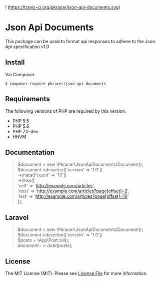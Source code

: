 ! (https://travis-ci.org/pkracer/json-api-documents.svg)

# Json Api Documents
This package can be used to format api responses to adhere to the Json Api specification v1.0

## Install

Via Composer

``
$ composer require pkracer/json-api-documents
``

## Requirements

The following versions of PHP are required by this version.

* PHP 5.5
* PHP 5.6
* PHP 7.0-dev
* HHVM

## Documentation

> $document = new \Pkracer\JsonApiDocuments\Document(); <br>
> $document->describe(['version' => '1.0']) <br>
> ->meta(['count' => '10']) <br>
> ->links([ <br>
  'self' => 'http://example.com/articles', <br>
  'next' => 'http://example.com/articles?page[offset]=2', <br>
  'last' => 'http://example.com/articles?page[offset]=10' <br>
]);

## Laravel

> $document = new \Pkracer\JsonApiDocuments\Document(); <br>
> $document->describe(['version' => '1.0']) <br>
> $posts = \App\Post::all(); <br>
> $document->data($posts);


## License

The MIT License (MIT). Please see [License File](https://github.com/pkracer/json-api-documents/blob/master/LICENSE) for more information.